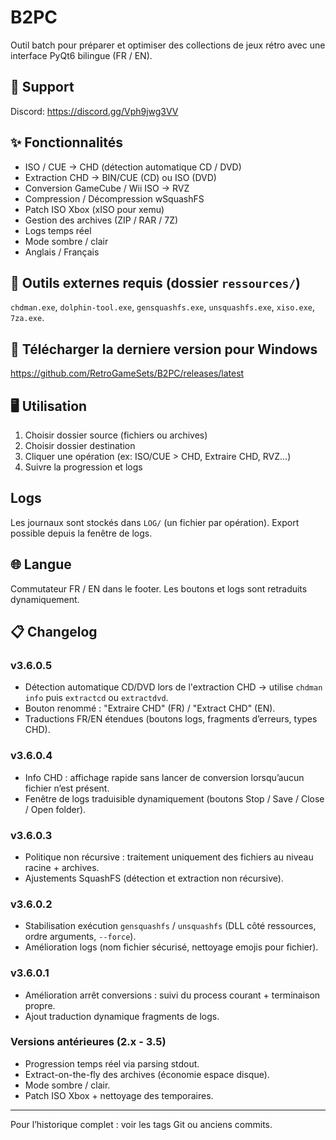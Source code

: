 # B2PC

Outil batch pour préparer et optimiser des collections de jeux rétro avec une interface PyQt6 bilingue (FR / EN).

## 🤝 Support
Discord: https://discord.gg/Vph9jwg3VV

## ✨ Fonctionnalités
- ISO / CUE → CHD (détection automatique CD / DVD)
- Extraction CHD → BIN/CUE (CD) ou ISO (DVD)
- Conversion GameCube / Wii ISO → RVZ
- Compression / Décompression wSquashFS
- Patch ISO Xbox (xISO pour xemu)
- Gestion des archives (ZIP / RAR / 7Z)
- Logs temps réel
- Mode sombre / clair
- Anglais / Français

## 🧩 Outils externes requis (dossier `ressources/`)
`chdman.exe`, `dolphin-tool.exe`, `gensquashfs.exe`, `unsquashfs.exe`, `xiso.exe`, `7za.exe`.

## 🚀 Télécharger la derniere version pour Windows
https://github.com/RetroGameSets/B2PC/releases/latest


## 🖥️ Utilisation
1. Choisir dossier source (fichiers ou archives)
2. Choisir dossier destination
3. Cliquer une opération (ex: ISO/CUE > CHD, Extraire CHD, RVZ...)
4. Suivre la progression et logs

##  Logs
Les journaux sont stockés dans `LOG/` (un fichier par opération). Export possible depuis la fenêtre de logs.

## 🌐 Langue
Commutateur FR / EN dans le footer. Les boutons et logs sont retraduits dynamiquement.


 
## 📋 Changelog

### v3.6.0.5
- Détection automatique CD/DVD lors de l'extraction CHD → utilise `chdman info` puis `extractcd` ou `extractdvd`.
- Bouton renommé : "Extraire CHD" (FR) / "Extract CHD" (EN).
- Traductions FR/EN étendues (boutons logs, fragments d’erreurs, types CHD).

### v3.6.0.4
- Info CHD : affichage rapide sans lancer de conversion lorsqu’aucun fichier n’est présent.
- Fenêtre de logs traduisible dynamiquement (boutons Stop / Save / Close / Open folder).

### v3.6.0.3
- Politique non récursive : traitement uniquement des fichiers au niveau racine + archives.
- Ajustements SquashFS (détection et extraction non récursive).

### v3.6.0.2
- Stabilisation exécution `gensquashfs` / `unsquashfs` (DLL côté ressources, ordre arguments, `--force`).
- Amélioration logs (nom fichier sécurisé, nettoyage emojis pour fichier).

### v3.6.0.1
- Amélioration arrêt conversions : suivi du process courant + terminaison propre.
- Ajout traduction dynamique fragments de logs.

### Versions antérieures (2.x - 3.5)
- Progression temps réel via parsing stdout.
- Extract-on-the-fly des archives (économie espace disque).
- Mode sombre / clair.
- Patch ISO Xbox + nettoyage des temporaires.

---
Pour l’historique complet : voir les tags Git ou anciens commits.
